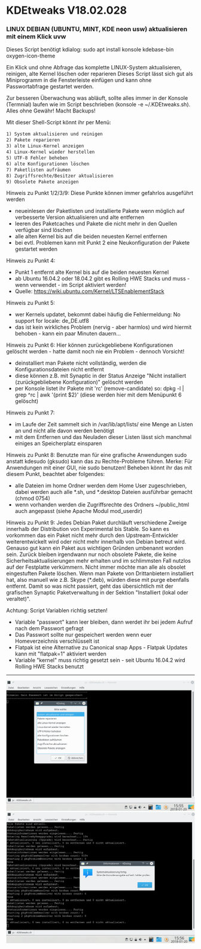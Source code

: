 # KDEtweaks V18.02.028
### LINUX DEBIAN (UBUNTU, MINT, KDE neon usw) aktualisieren mit einem Klick uvw

Dieses Script benötigt kdialog: sudo apt install konsole kdebase-bin oxygen-icon-theme

Ein Klick und ohne Abfrage das komplette LINUX-System aktualisieren, reinigen, alte Kernel löschen oder reparieren
Dieses Script lässt sich gut als Miniprogramm in die Fensterleiste einfügen und kann ohne Passwortabfrage gestartet werden.

Zur besseren Überwachung was abläuft, sollte alles immer in der Konsole (Termnial) laufen wie im Script beschrieben (konsole -e ~/.KDEtweaks.sh).
Alles ohne Gewähr! Macht Backups!

Mit dieser Shell-Script könnt ihr per Menü:

    1) System aktualisieren und reinigen
    2) Pakete reparieren
    3) alte Linux-Kernel anzeigen
    4) Linux-Kernel wieder herstellen
    5) UTF-8 Fehler beheben
    6) alte Konfigurationen löschen
    7) Paketlisten aufräumen
    8) Zugriffsrechte/Besitzer aktualisieren
    9) Obsolete Pakete anzeigen


Hinweis zu Punkt 1/2/3/9:
Diese Punkte können immer gefahrlos ausgeführt werden

   - neueinlesen der Paketlisten und installierte Pakete wenn möglich auf verbesserte Version aktualisieren und alte entfernen
   - leeren des Paketcaches und Pakete die nicht mehr in den Quellen verfügbar sind löschen
   - alle alten Kernel bis auf die beiden neuesten Kernel entfernen
   - bei evtl. Problemen kann mit Punkt 2 eine Neukonfiguration der Pakete gestartet werden


Hinweis zu Punkt 4:

   - Punkt 1 entfernt alte Kernel bis auf die beiden neuesten Kernel
   - ab Ubuntu 16.04.2 oder 18.04.2 gibt es Rolling HWE Stacks und muss - wenn verwendet - im Script aktiviert werden!
   - Quelle: https://wiki.ubuntu.com/Kernel/LTSEnablementStack


Hinweis zu Punkt 5:

   - wer Kernels updatet, bekommt dabei häufig die Fehlermeldung: No support for locale: de_DE.utf8
   - das ist kein wirkliches Problem (nervig - aber harmlos) und wird hiermit behoben - kann ein paar Minuten dauern...


Hinweis zu Punkt 6:
Hier können zurückgebliebene Konfigurationen gelöscht werden - hatte damit noch nie ein Problem - dennoch Vorsicht!

   - deinstalliert man Pakete nicht vollständig, werden die Konfigurationsdateien nicht entfernt
   - diese können z.B. mit Synaptic in der Status Anzeige "Nicht installiert (zurückgebliebene Konfiguration)" gelöscht werden
   - per Konsole listet ihr Pakete mit 'rc' (remove-candidate) so: dpkg -l | grep ^rc | awk '{print $2}' (diese werden hier mit dem Menüpunkt 6 gelöscht)


Hinweis zu Punkt 7:

   - im Laufe der Zeit sammelt sich in /var/lib/apt/lists/ eine Menge an Listen an und nicht alle davon werden benötigt
   - mit dem Entfernen und das Neuladen dieser Listen lässt sich manchmal einiges an Speicherplatz einsparen


Hinweis zu Punkt 8:
Benutzte man für eine grafische Anwendungen sudo anstatt kdesudo (gksudo) kann das zu Rechte-Probleme führen.
Merke: Für Anwendungen mit einer GUI, nie sudo benutzen! Beheben könnt ihr das mit diesem Punkt, beachtet aber folgendes:

   - alle Dateien im home Ordner werden dem Home User zugeschrieben, dabei werden auch alle *.sh, und *.desktop Dateien ausführbar gemacht (chmod 0754)
   - wenn vorhanden werden die Zugriffsrechte des Ordners ~/public_html auch angepasst (siehe Apache Modul mod_userdir)


Hinweis zu Punkt 9:
Jedes Debian Paket durchläuft verschiedene Zweige innerhalb der Distribution von Experimental bis Stable. So kann es vorkommen das ein Paket nicht mehr durch den Upstream-Entwickler weiterentwickelt wird oder nicht mehr innerhalb von Debian betreut wird. Genauso gut kann ein Paket aus wichtigen Gründen umbenannt worden sein.
Zurück bleiben irgendwann nur noch obsolete Pakete, die keine Sicherheitsaktualisierungen mehr erhalten und im schlimmsten Fall nutzlos auf der Festplatte verkümmern. Nicht immer möchte man alle als obsolet eingestuften Pakete löschen.
Wenn man Pakete von Drittanbietern installiert hat, also manuell wie z.B. Skype (*.deb), würden diese mit purge ebenfalls entfernt. Damit so was nicht passiert, geht das übersichtlich mit der grafischen Synaptic Paketverwaltung in der Sektion "Installiert (lokal oder veraltet)".

Achtung: Script Variablen richtig setzten!

   - Variable "passwort" kann leer bleiben, dann werdet ihr bei jedem Aufruf nach dem Passwort gefragt
   - Das Passwort sollte nur gespeichert werden wenn euer Homeverzeichnis verschlüsselt ist
   - Flatpak ist eine Alternative zu Canonical snap Apps - Flatpak Updates kann mit "flatpak=1" aktiviert werden
   - Variable "kernel" muss richtig gesetzt sein - seit Ubuntu 16.04.2 wird Rolling HWE Stacks benutzt



---


![KDEtweaks](KDEtweaks_001.png)
![KDEtweaks](KDEtweaks_002.png)
